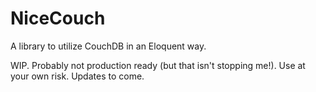 # NiceCouch

A library to utilize CouchDB in an Eloquent way.

WIP. Probably not production ready (but that isn't stopping me!). Use at your own risk. Updates to come.  
